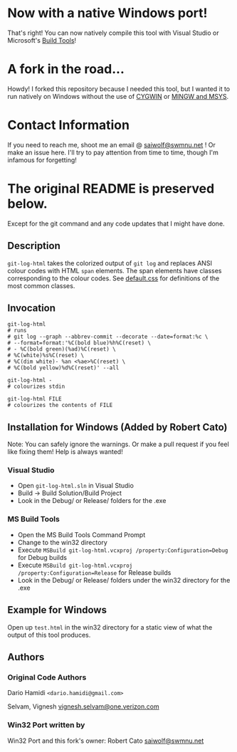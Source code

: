 # Now with a native Windows port!
That's right! You can now natively compile this tool with Visual Studio or Microsoft's [Build Tools](https://www.visualstudio.com/downloads/#build-tools-for-visual-studio-2017)!

# A fork in the road...
Howdy! I forked this repository because I needed this tool, but I wanted it to run natively on Windows without the use of [CYGWIN](https://www.cygwin.com/) or [MINGW and MSYS](http://www.mingw.org/).

# Contact Information
If you need to reach me, shoot me an email @ saiwolf@swmnu.net ! Or make an issue here. I'll try to pay attention from time to time, though I'm infamous for forgetting!

# The original README is preserved below.
Except for the git command and any code updates that I might have done.

## Description

`git-log-html` takes the colorized output of `git log` and replaces ANSI
colour codes with HTML `span` elements.  The span elements have classes
corresponding to the colour codes.  See [default.css](./default.css) for
definitions of the most common classes.

## Invocation

    git-log-html
    # runs
    # git log --graph --abbrev-commit --decorate --date=format:%c \
    # --format=format:'%C(bold blue)%h%C(reset) \
    # - %C(bold green)(%ad)%C(reset) \
    # %C(white)%s%C(reset) \
    # %C(dim white)- %an <%ae>%C(reset) \
    # %C(bold yellow)%d%C(reset)' --all

    git-log-html -
    # colourizes stdin

    git-log-html FILE
    # colourizes the contents of FILE

## Installation for Windows (Added by Robert Cato)
Note: You can safely ignore the warnings. Or make a pull request if you feel like fixing them!
Help is always wanted!
### Visual Studio
* Open `git-log-html.sln` in Visual Studio
* Build -> Build Solution/Build Project
* Look in the Debug/ or Release/ folders for the .exe
### MS Build Tools
* Open the MS Build Tools Command Prompt
* Change to the win32 directory
* Execute `MSBuild git-log-html.vcxproj /property:Configuration=Debug` for Debug builds
* Execute `MSBuild git-log-html.vcxproj /property:Configuration=Release` for Release builds
* Look in the Debug/ or Release/ folders under the win32 directory for the .exe

## Example for Windows

Open up `test.html` in the win32 directory for a static view of what the output of this tool produces.

## Authors

### Original Code Authors
Dario Hamidi `<dario.hamidi@gmail.com>`

Selvam, Vignesh <vignesh.selvam@one.verizon.com>

### Win32 Port written by
Win32 Port and this fork's owner: Robert Cato <saiwolf@swmnu.net>
